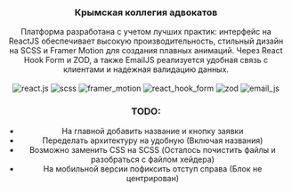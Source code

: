 <div align="center">
     <h3 align="center">Крымская коллегия адвокатов</h3>

<div align="center">
     Платформа разработана с учетом лучших практик: интерфейс на ReactJS обеспечивает высокую производительность, стильный дизайн на SCSS и Framer Motion для создания плавных анимаций. Через React Hook Form и ZOD, а также EmailJS реализуется удобная связь с клиентами и надежная валидацию данных.
</div>

<div>
  <br />
    <img src="https://img.shields.io/badge/-React_JS-black?style=for-the-badge&logoColor=white&logo=react&color=61DAFB" alt="react.js" />
    <img src="https://img.shields.io/badge/-SCSS-black?style=for-the-badge&logo=Sass&logoColor=white&color=ff526c" alt="scss" />
    <img src="https://img.shields.io/badge/-Framer_Motion-black?style=for-the-badge&logo=framer&logoColor=f754dc&color=%23ffe0ff" alt="framer_motion" />
    <img src="https://img.shields.io/badge/-React_Hook_Form-black?style=for-the-badge&logo=reacthookform&logoColor=white&color=ff526c" alt="react_hook_form" />
    <img src="https://img.shields.io/badge/-zod-black?style=for-the-badge&logo=zod&logoColor=blue&color=%23003841" alt="zod" />
    <img src="https://img.shields.io/badge/-Email_JS-black?style=for-the-badge&logo=maildotru&logoColor=orange&color=white" alt="email_js" />   
<br />
  </div>

### TODO:
- На главной добавить название и кнопку заявки
- Переделать архитектуру на удобную (Включая названия)
- Возможно заменить CSS на SCSS (Осталось почистить файлы и разобраться с файлом хейдера) 
- На мобильной версии пофиксить отступ справа (Блок не центрирован)
</div>